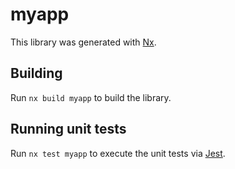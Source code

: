 # myapp

This library was generated with [Nx](https://nx.dev).

## Building

Run `nx build myapp` to build the library.

## Running unit tests

Run `nx test myapp` to execute the unit tests via [Jest](https://jestjs.io).
